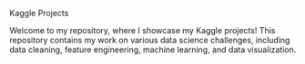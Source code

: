 Kaggle Projects

Welcome to my repository, where I showcase my Kaggle projects! This repository contains my work on various data science challenges, including data cleaning, feature engineering, machine learning, and data visualization.

